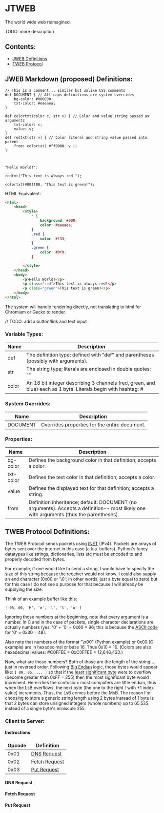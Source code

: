 # JTWEB
The world wide web reimagined. 

TODO: more description 

## Contents:
- [JWEB Definitions](#jweb-markdown-proposed-definitions)
- [TWEB Protocol](#tweb-protocol-definitions)


## JWEB Markdown (proposed) Definitions: 
```
// This is a comment... similar but unlike CSS comments
def DOCUMENT { // All caps definitions are system overrides
    bg-color: #000000;
    txt-color: #eaeaea;
}

def colortxt(color c, str v) { // Color and value string passed as arguments
    txt-color: c;
    value: v;
}
def redtxt(str v) { // Color literal and string value passed into parent
    from: colortxt( #ff0000, v );
}



"Hello World!";

redtxt("This text is always red!");

colortxt(#00ff00, "This text is green!");

```

HTML Equivalent:
```html
<html>
    <head>
        <style>
            * {
                background: #000;
                color: #eaeaea;
            }
            .red {
                color: #f33;
            }
            .green {
                color: #0f0;
            }

        </style>
    </head>
    <body>
        <p>Hello World!</p>
        <p class="red">This text is always red!</p>
        <p class="green">This text is green!</p>
    </body>
</html>

```


The system will handle rendering directly, not translating to html for Chromium or Gecko to render.

// TODO: add a button/link and text input

### Variable Types:

| Name      | Description     |
| - | - |
| def | The definition type; defined with "def" and parentheses (possibly with arguments). |
| str       | The string type; literals are enclosed in double quotes: "" |
| color     | An 18 bit integer describing 3 channels (red, green, and blue) each as 1 byte. Literals begin with hashtag: #  |

### System Overrides:
| Name | Description |
| - | - |
| DOCUMENT | Overrides properties for the entire document. |

### Properties:
| Name | Description |
| - | - |
| bg-color | Defines the background color in that definition; accepts a color. |
| txt-color | Defines the text color in that definition; accepts a color. |
| value | Defines the displayed text for that definition; accepts a string. |
| from | Definition inheritence; default: DOCUMENT (no arguments). Accepts a definition-- most likely one with arguments (thus the parentheses). |

## TWEB Protocol Definitions:

The TWEB Protocol sends packets using [INET](https://stackoverflow.com/questions/1593946/what-is-af-inet-and-why-do-i-need-it) (IPv4). Packets are arrays of bytes sent over the internet in this case (a.k.a. buffers). Python's fancy datatypes like strings, dictionaries, lists etc must be encoded to and properly decoded from bytes.

For example, if one would like to send a string, I would have to specify the size of this string because the receiver would not know. I could also supply an end character (0x00 or '\0'; in other words, just a byte equal to zero) but for this case I do not see a purpose for that because I will already be supplying the size.

Think of an example buffer like this:

`[ 05, 00, 'H', 'e', 'l', 'l', 'o' ]`

Ignoring those numbers at the beginning, note that every argument is a number. In C and in the case of packets, single character declarations are actually numbers (yes, '0' + '0' = 0x60 = 96; this is because the [ASCII code](https://images.saymedia-content.com/.image/t_share/MTc2MjU5OTkxNjc3MjQ4Njg1/what-are-ascii-codes.gif) for '0' = 0x30 = 48).

Also note that numbers of the format "\x00" (Python example) or 0x00 (C example) are in hexadecimal or base 16. Thus 0x10 = 16. (Colors are also hexadecimal values: #C0FFEE = 0xC0FFEE = 12,648,430.)

Now, what are those numbers? Both of those are the length of the string... just in reversed order. Following [Big Endian](https://en.wikipedia.org/wiki/Endianness) logic, those bytes would appear like: `[ 00, 05, ... ]` so that if the [least significant byte](https://en.wikipedia.org/wiki/Bit_numbering) were to overflow (become greater than 0xFF = 255) then the most significant byte would increment. Herein lies the confusion: most computers are little endian, thus when the LsB overflows, the next byte (the one to the right / with +1 index value) increments. Thus, the LsB comes before the MsB. The reason I'm choosing to store a generic string length using 2 bytes instead of 1 byte is that 2 bytes can store unsigned integers (whole numbers) up to 65,535 instead of a single byte's miniscule 255.

### Client to Server:
#### Instructions
| Opcode | Definition |
| - | - |
| 0x01 | [DNS Request](#dns-request) |
| 0x02 | [Fetch Request](#fetch-request) |
| 0x03 | [Put Request](#put-request) |

#### DNS Request

#### Fetch Request

#### Put Request
